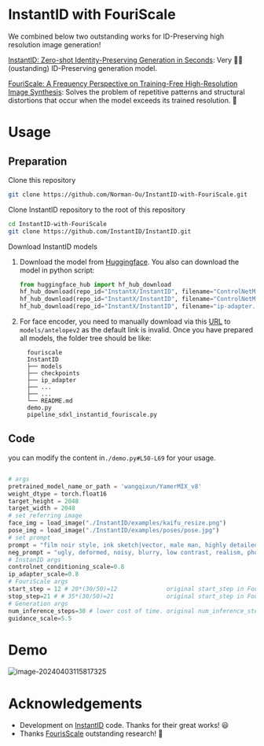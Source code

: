 # InstantID with FouriScale

We combined below two outstanding works for ID-Preserving high resolution image generation!

[InstantID: Zero-shot Identity-Preserving Generation in Seconds](https://github.com/InstantID/InstantID): Very 🐂🍺(oustanding) ID-Preserving generation model.

[FouriScale: A Frequency Perspective on Training-Free High-Resolution Image Synthesis](https://github.com/LeonHLJ/FouriScale): Solves the problem of repetitive patterns and structural distortions that occur when the model exceeds its trained resolution. 💯

# Usage

## Preparation

Clone this repository

```bash
git clone https://github.com/Norman-Ou/InstantID-with-FouriScale.git
```

Clone InstantID repository to the root of this repository

```bash
cd InstantID-with-FouriScale
git clone https://github.com/InstantID/InstantID.git
```

Download InstantID models 

1. Download the model from [Huggingface](https://huggingface.co/InstantX/InstantID). You also can download the model in python script:

   ```python
   from huggingface_hub import hf_hub_download
   hf_hub_download(repo_id="InstantX/InstantID", filename="ControlNetModel/config.json", local_dir="./InstantID/checkpoints")
   hf_hub_download(repo_id="InstantX/InstantID", filename="ControlNetModel/diffusion_pytorch_model.safetensors", local_dir="./InstantID/checkpoints")
   hf_hub_download(repo_id="InstantX/InstantID", filename="ip-adapter.bin", local_dir="./InstantID/checkpoints")
   ```

2. For face encoder, you need to manually download via this [URL](https://github.com/deepinsight/insightface/issues/1896#issuecomment-1023867304) to `models/antelopev2` as the default link is invalid. Once you have prepared all models, the folder tree should be like:

   ```
     fouriscale
     InstantID
     ├── models
     ├── checkpoints
     ├── ip_adapter
     ├── ...
     ├── ...
     └── README.md
     demo.py
     pipeline_sdxl_instantid_fouriscale.py
   ```

## Code

you can modify the content in`./demo.py#L50-L69` for your usage.

```python

# args
pretrained_model_name_or_path = 'wangqixun/YamerMIX_v8'
weight_dtype = torch.float16
target_height = 2048
target_width = 2048
# set referring image
face_img = load_image("./InstantID/examples/kaifu_resize.png")
pose_img = load_image("./InstantID/examples/poses/pose.jpg")
# set prompt
prompt = "film noir style, ink sketch|vector, male man, highly detailed, sharp focus, ultra sharpness, monochrome, high contrast, dramatic shadows, 1940s style, mysterious, cinematic"
neg_prompt = "ugly, deformed, noisy, blurry, low contrast, realism, photorealistic, vibrant, colorful"
# InstanID args
controlnet_conditioning_scale=0.8
ip_adapter_scale=0.8
# FouriScale args
start_step = 12 # 20*(30/50)=12              original start_step in FouriScale config is 20
stop_step=21 # # 35*(30/50)=21               original start_step in FouriScale config is 35
# Generation args
num_inference_steps=30 # lower cost of time. original num_inference_steps in FouriScale config is 50
guidance_scale=5.5
```

# Demo

![image-20240403115817325](https://typorastroage.oss-cn-beijing.aliyuncs.com/img/image-20240403115817325.png)

# Acknowledgements

- Development on [InstantID](https://github.com/InstantID/InstantID) code. Thanks for their great works! 😃
- Thanks [FourisScale](https://github.com/LeonHLJ/FouriScale) outstanding research! 💯

 
